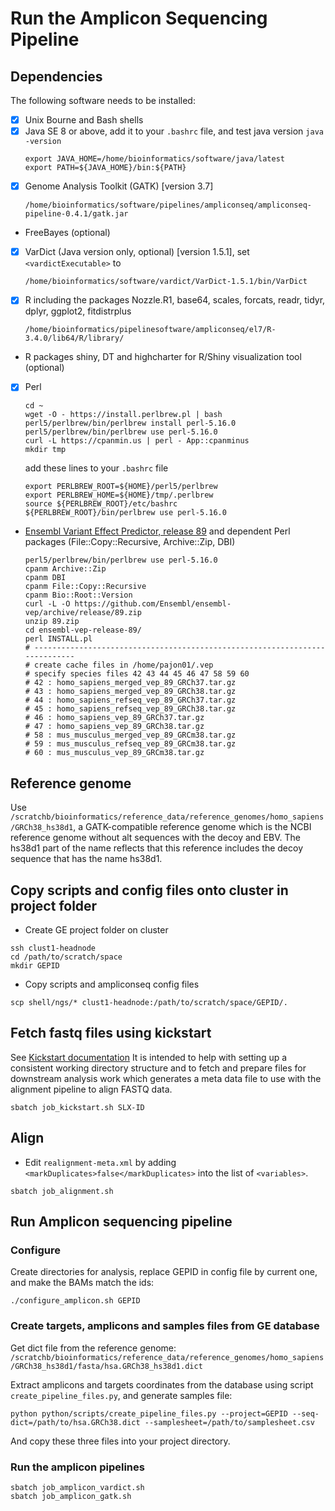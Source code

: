 # Run the Amplicon Sequencing Pipeline

## Dependencies

The following software needs to be installed:

* [x] Unix Bourne and Bash shells
* [x] Java SE 8 or above, add it to your `.bashrc` file, and test java version `java -version`
  ```
  export JAVA_HOME=/home/bioinformatics/software/java/latest
  export PATH=${JAVA_HOME}/bin:${PATH}
  ```
* [x] Genome Analysis Toolkit (GATK) [version 3.7]
  ```
  /home/bioinformatics/software/pipelines/ampliconseq/ampliconseq-pipeline-0.4.1/gatk.jar
  ```
* FreeBayes (optional)
* [x] VarDict (Java version only, optional) [version 1.5.1], set `<vardictExecutable>` to
  ```
  /home/bioinformatics/software/vardict/VarDict-1.5.1/bin/VarDict
  ```
* [x] R including the packages Nozzle.R1, base64, scales, forcats, readr, tidyr, dplyr, ggplot2, fitdistrplus
  ```
  /home/bioinformatics/pipelinesoftware/ampliconseq/el7/R-3.4.0/lib64/R/library/
  ```

* R packages shiny, DT and highcharter for R/Shiny visualization tool (optional)
* [x] Perl
  ```
  cd ~
  wget -O - https://install.perlbrew.pl | bash
  perl5/perlbrew/bin/perlbrew install perl-5.16.0
  perl5/perlbrew/bin/perlbrew use perl-5.16.0
  curl -L https://cpanmin.us | perl - App::cpanminus
  mkdir tmp
  ```
  add these lines to your `.bashrc` file
  ```
  export PERLBREW_ROOT=${HOME}/perl5/perlbrew
  export PERLBREW_HOME=${HOME}/tmp/.perlbrew
  source ${PERLBREW_ROOT}/etc/bashrc
  ${PERLBREW_ROOT}/bin/perlbrew use perl-5.16.0
  ```

* [Ensembl Variant Effect Predictor, release 89](http://www.ensembl.org/info/docs/tools/vep/script/vep_download.html) and dependent Perl packages (File::Copy::Recursive, Archive::Zip, DBI)
  ```
  perl5/perlbrew/bin/perlbrew use perl-5.16.0
  cpanm Archive::Zip
  cpanm DBI
  cpanm File::Copy::Recursive
  cpanm Bio::Root::Version
  curl -L -O https://github.com/Ensembl/ensembl-vep/archive/release/89.zip
  unzip 89.zip
  cd ensembl-vep-release-89/
  perl INSTALL.pl  
  # ----------------------------------------------------------------------------
  # create cache files in /home/pajon01/.vep
  # specify species files 42 43 44 45 46 47 58 59 60
  # 42 : homo_sapiens_merged_vep_89_GRCh37.tar.gz
  # 43 : homo_sapiens_merged_vep_89_GRCh38.tar.gz
  # 44 : homo_sapiens_refseq_vep_89_GRCh37.tar.gz
  # 45 : homo_sapiens_refseq_vep_89_GRCh38.tar.gz
  # 46 : homo_sapiens_vep_89_GRCh37.tar.gz
  # 47 : homo_sapiens_vep_89_GRCh38.tar.gz
  # 58 : mus_musculus_merged_vep_89_GRCm38.tar.gz
  # 59 : mus_musculus_refseq_vep_89_GRCm38.tar.gz
  # 60 : mus_musculus_vep_89_GRCm38.tar.gz
  ```


## Reference genome

Use `/scratchb/bioinformatics/reference_data/reference_genomes/homo_sapiens/GRCh38_hs38d1`, a GATK-compatible reference genome which is the NCBI reference genome without alt sequences with the decoy and EBV. The hs38d1 part of the name reflects that this reference includes the decoy sequence that has the name hs38d1.


## Copy scripts and config files onto cluster in project folder

- Create GE project folder on cluster
```
ssh clust1-headnode
cd /path/to/scratch/space
mkdir GEPID
```

- Copy scripts and ampliconseq config files
```
scp shell/ngs/* clust1-headnode:/path/to/scratch/space/GEPID/.
```

## Fetch fastq files using kickstart

See [Kickstart documentation](https://intranet.cri.camres.org/core-facilities/bioinformatics/sequencing/kickstart)
It is intended to help with setting up a consistent working directory structure and to fetch and prepare files for downstream analysis work which generates a meta data file to use with the alignment pipeline to align FASTQ data.

```
sbatch job_kickstart.sh SLX-ID
```


## Align

- Edit `realignment-meta.xml` by adding `<markDuplicates>false</markDuplicates>` into the list of `<variables>`.

```
sbatch job_alignment.sh
```


## Run Amplicon sequencing pipeline

### Configure

Create directories for analysis, replace GEPID in config file by current one, and make the BAMs match the ids:
```
./configure_amplicon.sh GEPID
```

### Create targets, amplicons and samples files from GE database

Get dict file from the reference genome:
`/scratchb/bioinformatics/reference_data/reference_genomes/homo_sapiens/GRCh38_hs38d1/fasta/hsa.GRCh38_hs38d1.dict`

Extract amplicons and targets coordinates from the database using script `create_pipeline_files.py`, and generate samples file:
```
python python/scripts/create_pipeline_files.py --project=GEPID --seq-dict=/path/to/hsa.GRCh38.dict --samplesheet=/path/to/samplesheet.csv
```
And copy these three files into your project directory.

### Run the amplicon pipelines

```
sbatch job_amplicon_vardict.sh
sbatch job_amplicon_gatk.sh
```

